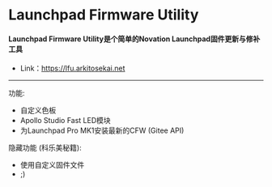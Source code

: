 # Launchpad Firmware Utility

#### Launchpad Firmware Utility是个简单的Novation Launchpad固件更新与修补工具
* Link：https://lfu.arkitosekai.net

****
功能:

* 自定义色板
* Apollo Studio Fast LED模块
* 为Launchpad Pro MK1安装最新的CFW (Gitee API)

隐藏功能 (科乐美秘籍):

* 使用自定义固件文件
* ;)
